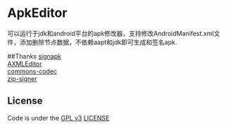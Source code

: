 # ApkEditor
 
可以运行于jdk和android平台的apk修改器，支持修改AndroidManifest.xml文件，添加删除节点数据，不依赖aapt和jdk即可生成和签名apk.

##Thanks
[signapk](https://github.com/android/platform_build/tree/master/tools/signapk)   
[AXMLEditor](https://github.com/ntop001/AXMLEditor)   
[commons-codec](https://github.com/apache/commons-codec)   
[zip-signer](https://code.google.com/p/zip-signer/)
## License
Code is under the [GPL v3](https://gnu.org/licenses/gpl.html) [LICENSE](https://github.com/8enet/apkeditor/tree/master/LICENSE.txt)